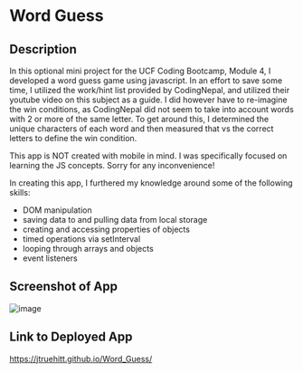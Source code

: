 # Word Guess

## Description
In this optional mini project for the UCF Coding Bootcamp, Module 4, I developed a word guess game using javascript. In an effort to save some time, I utilized the work/hint list provided by CodingNepal, and utilized their youtube video on this subject as a guide. I did however have to re-imagine the win conditions, as CodingNepal did not seem to take into account words with 2 or more of the same letter. To get around this, I determined the unique characters of each word and then measured that vs the correct letters to define the win condition. 

This app is NOT created with mobile in mind. I was specifically focused on learning the JS concepts. Sorry for any inconvenience!

In creating this app, I furthered my knowledge around some of the following skills:

- DOM manipulation
- saving data to and pulling data from local storage
- creating and accessing properties of objects
- timed operations via setInterval
- looping through arrays and objects
- event listeners

## Screenshot of App
![image](https://user-images.githubusercontent.com/121977575/224813274-c77d1fe2-2cfc-4d32-8b21-9cb308e56cb7.png)


## Link to Deployed App
https://jtruehitt.github.io/Word_Guess/
